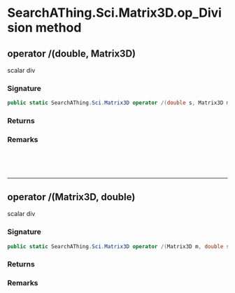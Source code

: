 # SearchAThing.Sci.Matrix3D.op_Division method
## operator /(double, Matrix3D)
scalar div

### Signature
```csharp
public static SearchAThing.Sci.Matrix3D operator /(double s, Matrix3D m)
```
### Returns

### Remarks


<p>&nbsp;</p>
<p>&nbsp;</p>
<hr/>

## operator /(Matrix3D, double)
scalar div

### Signature
```csharp
public static SearchAThing.Sci.Matrix3D operator /(Matrix3D m, double s)
```
### Returns

### Remarks

